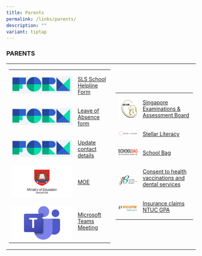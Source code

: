 ```yaml
---
title: Parents
permalink: /links/parents/
description: ""
variant: tiptap
---
```

<h3>PARENTS</h3>
<table style="minWidth: 50px">
<colgroup>
<col>
<col>
</colgroup>
<tbody>
<tr>
<td rowspan="1" colspan="1">
<table style="minWidth: 50px">
<colgroup>
<col>
<col>
</colgroup>
<tbody>
<tr>
<td rowspan="1" colspan="1">
<div class="isomer-image-wrapper">
<img style="width: 100%" height="auto" width="100%" src="/images/formSGlogo.jpg">
</div>
</td>
<td rowspan="1" colspan="1">
<p><a href="https://form.gov.sg/5d536818f0c5370012d1c890" rel="noopener noreferrer nofollow" target="_blank">SLS School Helpline Form</a>
</p>
</td>
</tr>
<tr>
<td rowspan="1" colspan="1">
<div class="isomer-image-wrapper">
<img style="width: 100%" height="auto" width="100%" src="/images/formSGlogo.jpg">
</div>
</td>
<td rowspan="1" colspan="1">
<p><a href="https://form.gov.sg/60f4fef1bd815f0011b2b5d3" rel="noopener noreferrer nofollow" target="_blank">Leave of Absence form</a>
</p>
</td>
</tr>
<tr>
<td rowspan="1" colspan="1">
<div class="isomer-image-wrapper">
<img style="width: 100%" height="auto" width="100%" alt="" src="/images/formSGlogo.jpg">
</div>
</td>
<td rowspan="1" colspan="1">
<p><a href="https://pg.moe.edu.sg/forms/sdf" rel="noopener nofollow" target="_blank">Update contact details</a>
</p>
</td>
</tr>
<tr>
<td rowspan="1" colspan="1">
<div class="isomer-image-wrapper">
<img style="width: 100%" height="auto" width="100%" src="/images/moe.jpg">
</div>
</td>
<td rowspan="1" colspan="1">
<p><a href="https://www.moe.gov.sg/" rel="noopener noreferrer nofollow" target="_blank">MOE</a>
</p>
</td>
</tr>
<tr>
<td rowspan="1" colspan="1">
<p></p>
<div class="isomer-image-wrapper">
<img style="width: 100%" height="auto" width="100%" alt="" src="/images/Microsoft_Teams_Logo.png">
</div>
</td>
<td rowspan="1" colspan="1">
<p><a href="https://www.microsoft.com/en-sg/microsoft-teams/join-a-meeting" rel="noopener nofollow" target="_blank">Microsoft Teams Meeting</a>
</p>
</td>
</tr>
</tbody>
</table>
</td>
<td rowspan="1" colspan="1">
<table style="minWidth: 50px">
<colgroup>
<col>
<col>
</colgroup>
<tbody>
<tr>
<td rowspan="1" colspan="1">
<div class="isomer-image-wrapper">
<img style="width: 100%" height="auto" width="100%" src="/images/seab.png">
</div>
</td>
<td rowspan="1" colspan="1">
<p><a href="http://www.seab.gov.sg/" rel="noopener noreferrer nofollow" target="_blank">Singapore Examinations &amp; Assessment Board</a>
</p>
</td>
</tr>
<tr>
<td rowspan="1" colspan="1">
<div class="isomer-image-wrapper">
<img style="width: 100%" height="auto" width="100%" src="/images/steller.png">
</div>
</td>
<td rowspan="1" colspan="1">
<p><a href="https://www.stellarliteracy.sg/" rel="noopener noreferrer nofollow" target="_blank">Stellar Literacy</a>
</p>
</td>
</tr>
<tr>
<td rowspan="1" colspan="1">
<div class="isomer-image-wrapper">
<img style="width: 100%" height="auto" width="100%" src="/images/school-bag.png">
</div>
</td>
<td rowspan="1" colspan="1">
<p><a href="https://www.schoolbag.edu.sg/" rel="noopener noreferrer nofollow" target="_blank">School Bag</a>
</p>
</td>
</tr>
<tr>
<td rowspan="1" colspan="1">
<p></p>
<div class="isomer-image-wrapper">
<img style="width: 100%" height="auto" width="100%" alt="" src="/images/HPB_Logo2.jpg">
</div>
</td>
<td rowspan="1" colspan="1">
<p><a href="https://consent.hpb.gov.sg/" rel="noopener nofollow" target="_blank">Consent to health vaccinations and dental services</a>
</p>
</td>
</tr>
<tr>
<td rowspan="1" colspan="1">
<p></p>
<div class="isomer-image-wrapper">
<img style="width: 100%" height="auto" width="100%" alt="" src="/images/NTUC_Income2.jpg">
</div>
</td>
<td rowspan="1" colspan="1">
<p><a href="https://studentgpa.incomegroupins.com.sg" rel="noopener nofollow" target="_blank">Insurance claims NTUC GPA</a>
</p>
</td>
</tr>
</tbody>
</table>
</td>
</tr>
</tbody>
</table>
<p></p>
